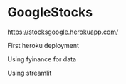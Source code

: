 # GoogleStocks

https://stocksgoogle.herokuapp.com/

First heroku deployment

Using fyinance for data

Using streamlit 
